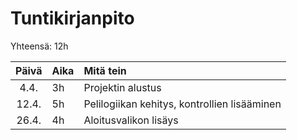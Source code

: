 # Tuntikirjanpito

Yhteensä: 12h

| Päivä | Aika | Mitä tein |
| :----:|:-----| :----------|
| 4.4. | 3h    | Projektin alustus |
| 12.4. | 5h | Pelilogiikan kehitys, kontrollien lisääminen |
| 26.4. | 4h | Aloitusvalikon lisäys |